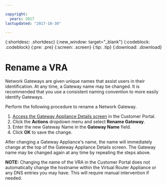 ```yaml
---

copyright:
  years: 2017
lastupdated: "2017-10-30"

---
```


{:shortdesc: .shortdesc}
{:new_window: target="_blank"}
{:codeblock: .codeblock}
{:pre: .pre}
{:screen: .screen}
{:tip: .tip}
{:download: .download}

# Rename a VRA

Network Gateways are given unique names that assist users in their identification. At any time, a Gateway name may be changed. It is recommended that you use a consistent naming convention to more easily identify Gateways.

Perform the following procedure to rename a Network Gateway.

1. [Access the Gateway Appliance Details screen](access-gateway-details.html) in the Customer Portal. 
2. Click the **Actions** dropdown menu and select **Rename Gateway**.
3. Enter the new Gateway Name in the **Gateway Name** field.
4. Click **OK** to save the change. 

After changing a Gateway Appliance's name, the name will immediately change at the top of the Gateway Appliance Details screen. The Gateway name may be changed again at any time by repeating the steps above.

**NOTE:** Changing the name of the VRA in the Customer Portal does not automatically change the hostname within the Virtual Router Appliance or any DNS entries you may have. This will require manual intervention if needed.
